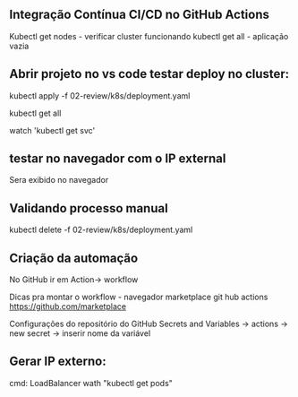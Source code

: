 ## Integração Contínua CI/CD no GitHub Actions
Kubectl get nodes - verificar cluster funcionando
kubectl get all - aplicação vazia

## Abrir projeto no vs code testar deploy no cluster:
kubectl apply -f 02-review/k8s/deployment.yaml

kubectl get all

watch 'kubectl get svc'

## testar no navegador com o IP external 
Sera exibido no navegador

## Validando processo manual
kubectl delete -f 02-review/k8s/deployment.yaml

## Criação da automação
No GitHub ir em Action-> workflow

Dicas pra montar o workflow - navegador marketplace git hub actions
https://github.com/marketplace

Configurações do repositório do GitHub
Secrets and Variables -> actions -> new secret -> inserir nome da variável

## Gerar IP externo:
 cmd: LoadBalancer
 wath "kubectl get pods"